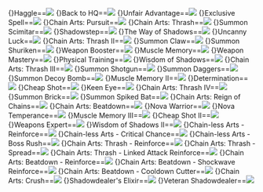 {}Haggle==<img src="upload/mxd/Cadena/Skill_Haggle.png"/>
{}Back to HQ==<img src="upload/mxd/Cadena/Skill_Back_to_HQ.png"/>
{}Unfair Advantage==<img src="upload/mxd/Cadena/Skill_Unfair_Advantage.png"/>
{}Exclusive Spell==<img src="upload/mxd/Cadena/Skill_Exclusive_Spell_(Nova).png"/>
{}Chain Arts: Pursuit==<img src="upload/mxd/Cadena/Skill_Chain_Arts_Pursuit.png"/>
{}Chain Arts: Thrash==<img src="upload/mxd/Cadena/Skill_Chain_Arts_Thrash.png"/>
{}Summon Scimitar==<img src="upload/mxd/Cadena/Skill_Summon_Scimitar.png"/>
{}Shadowstep==<img src="upload/mxd/Cadena/Skill_Shadowstep.png"/>
{}The Way of Shadows==<img src="upload/mxd/Cadena/Skill_The_Way_of_Shadows.png"/>
{}Uncanny Luck==<img src="upload/mxd/Cadena/Skill_Uncanny_Luck.png"/>
{}Chain Arts: Thrash II==<img src="upload/mxd/Cadena/Skill_Chain_Arts_Thrash_II.png"/>
{}Summon Claw==<img src="upload/mxd/Cadena/Skill_Summon_Claw.png"/>
{}Summon Shuriken==<img src="upload/mxd/Cadena/Skill_Summon_Shuriken.png"/>
{}Weapon Booster==<img src="upload/mxd/Cadena/Skill_Weapon_Booster_(Cadena).png"/>
{}Muscle Memory==<img src="upload/mxd/Cadena/Skill_Muscle_Memory.png"/>
{}Weapon Mastery==<img src="upload/mxd/Cadena/Skill_Weapon_Mastery_(Cadena).png"/>
{}Physical Training==<img src="upload/mxd/Cadena/Skill_Physical_Training.png"/>
{}Wisdom of Shadows==<img src="upload/mxd/Cadena/Skill_Wisdom_of_Shadows.png"/>
{}Chain Arts: Thrash III==<img src="upload/mxd/Cadena/Skill_Chain_Arts_Thrash_III.png"/>
{}Summon Shotgun==<img src="upload/mxd/Cadena/Skill_Summon_Shotgun.png"/>
{}Summon Daggers==<img src="upload/mxd/Cadena/Skill_Summon_Daggers.png"/>
{}Summon Decoy Bomb==<img src="upload/mxd/Cadena/Skill_Summon_Decoy_Bomb.png"/>
{}Muscle Memory II==<img src="upload/mxd/Cadena/Skill_Muscle_Memory_II.png"/>
{}Determination==<img src="upload/mxd/Cadena/Skill_Determination.png"/>
{}Cheap Shot==<img src="upload/mxd/Cadena/Skill_Cheap_Shot.png"/>
{}Keen Eye==<img src="upload/mxd/Cadena/Skill_Keen_Eye.png"/>
{}Chain Arts: Thrash IV==<img src="upload/mxd/Cadena/Skill_Chain_Arts_Thrash_IV.png"/>
{}Summon Brick==<img src="upload/mxd/Cadena/Skill_Summon_Brick.png"/>
{}Summon Spiked Bat==<img src="upload/mxd/Cadena/Skill_Summon_Spiked_Bat.png"/>
{}Chain Arts: Reign of Chains==<img src="upload/mxd/Cadena/Skill_Chain_Arts_Reign_of_Chains.png"/>
{}Chain Arts: Beatdown==<img src="upload/mxd/Cadena/Skill_Chain_Arts_Beatdown.png"/>
{}Nova Warrior==<img src="upload/mxd/Cadena/Skill_Nova_Warrior_(Cadena).png"/>
{}Nova Temperance==<img src="upload/mxd/Cadena/Skill_Nova_Temperance.png"/>
{}Muscle Memory III==<img src="upload/mxd/Cadena/Skill_Muscle_Memory_III.png"/>
{}Cheap Shot II==<img src="upload/mxd/Cadena/Skill_Cheap_Shot_II.png"/>
{}Weapons Expert==<img src="upload/mxd/Cadena/Skill_Weapons_Expert.png"/>
{}Wisdom of Shadows II==<img src="upload/mxd/Cadena/Skill_Wisdom_of_Shadows_II.png"/>
{}Chain-less Arts - Reinforce==<img src="upload/mxd/Cadena/Skill_Chain-less_Arts_-_Reinforce.png"/>
{}Chain-less Arts - Critical Chance==<img src="upload/mxd/Cadena/Skill_Chain-less_Arts_-_Critical_Chance.png"/>
{}Chain-less Arts - Boss Rush==<img src="upload/mxd/Cadena/Skill_Chain-less_Arts_-_Boss_Rush.png"/>
{}Chain Arts: Thrash - Reinforce==<img src="upload/mxd/Cadena/Skill_Chain_Arts_Thrash_-_Reinforce.png"/>
{}Chain Arts: Thrash - Spread==<img src="upload/mxd/Cadena/Skill_Chain_Arts_Thrash_-_Spread.png"/>
{}Chain Arts: Thrash - Linked Attack Reinforce==<img src="upload/mxd/Cadena/Skill_Chain_Arts_Thrash_-_Linked_Attack_Reinforce.png"/>
{}Chain Arts: Beatdown - Reinforce==<img src="upload/mxd/Cadena/Skill_Chain_Arts_Beatdown_-_Reinforce.png"/>
{}Chain Arts: Beatdown - Shockwave Reinforce==<img src="upload/mxd/Cadena/Skill_Chain_Arts_Beatdown_-_Shockwave_Reinforce.png"/>
{}Chain Arts: Beatdown - Cooldown Cutter==<img src="upload/mxd/Cadena/Skill_Chain_Arts_Beatdown_-_Cooldown_Cutter.png"/>
{}Chain Arts: Crush==<img src="upload/mxd/Cadena/Skill_Chain_Arts_Crush.png"/>
{}Shadowdealer's Elixir==<img src="upload/mxd/Cadena/Skill_Shadowdealer's_Elixir.png"/>
{}Veteran Shadowdealer==<img src="upload/mxd/Cadena/Skill_Veteran_Shadowdealer.png"/>